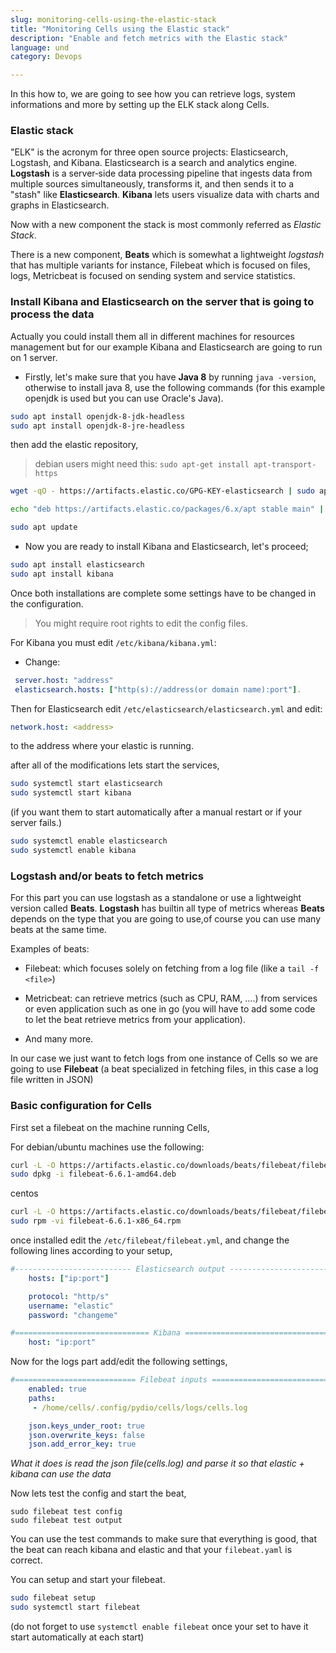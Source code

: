 ```yaml
---
slug: monitoring-cells-using-the-elastic-stack
title: "Monitoring Cells using the Elastic stack"
description: "Enable and fetch metrics with the Elastic stack"
language: und
category: Devops

---
```

In this how to, we are going to see how you can retrieve logs, system informations and more by setting up the ELK stack along Cells.

### Elastic stack

"ELK" is the acronym for three open source projects: Elasticsearch, Logstash, and Kibana. Elasticsearch is a search and analytics engine. **Logstash** is a server‑side data processing pipeline that ingests data from multiple sources simultaneously, transforms it, and then sends it to a "stash" like **Elasticsearch**. **Kibana** lets users visualize data with charts and graphs in Elasticsearch.

Now with a new component the stack is most commonly referred as _Elastic Stack_.

There is a new component, **Beats** which is somewhat a lightweight _logstash_ that has multiple variants for instance, Filebeat which is focused on files, logs, Metricbeat is focused on sending system and service statistics.

### Install Kibana and Elasticsearch on the server that is going to process the data

Actually you could install them all in different machines for resources management but for our example Kibana and Elasticsearch are going to run on 1 server.

* Firstly, let's make sure that you have **Java 8** by running `java -version`, otherwise to install java 8, use the following commands (for this example openjdk is used but you can use Oracle's Java).

```bash
sudo apt install openjdk-8-jdk-headless
sudo apt install openjdk-8-jre-headless
```

then add the elastic repository,

>debian users might need this: `sudo apt-get install apt-transport-https`

```bash
wget -qO - https://artifacts.elastic.co/GPG-KEY-elasticsearch | sudo apt-key add -

echo "deb https://artifacts.elastic.co/packages/6.x/apt stable main" | sudo tee -a /etc/apt/sources.list.d/elastic-6.x.list

sudo apt update
```

* Now you are ready to install Kibana and Elasticsearch, let's proceed;

```bash
sudo apt install elasticsearch
sudo apt install kibana
```

Once both installations are complete some settings have to be changed in the configuration.

> You might require root rights to edit the config files.

For Kibana you must edit `/etc/kibana/kibana.yml`:

* Change:

```yaml
 server.host: "address"
 elasticsearch.hosts: ["http(s)://address(or domain name):port"].
```

Then for Elasticsearch edit `/etc/elasticsearch/elasticsearch.yml` and edit:

```yaml
network.host: <address>
```

to the address where your elastic is running.

after all of the modifications lets start the services,

```bash
sudo systemctl start elasticsearch
sudo systemctl start kibana
```

(if you want them to start automatically after a manual restart or if your server fails.)

```bash
sudo systemctl enable elasticsearch
sudo systemctl enable kibana
```

### Logstash and/or beats to fetch metrics

For this part you can use logstash as a standalone or use a lightweight version called **Beats**.
**Logstash** has builtin all type of metrics whereas **Beats** depends on the type that you are going to use,of course you can use many beats at the same time.

Examples of beats:

* Filebeat: which focuses solely on fetching from a log file (like a `tail -f <file>`)

* Metricbeat: can retrieve metrics (such as CPU, RAM, ....) from services or even application such as one in go (you will have to add some code to let the beat retrieve metrics from your application).

* And many more.

In our case we just want to fetch logs from one instance of Cells so we are going to use **Filebeat** (a beat specialized in fetching files, in this case a log file written in JSON)

### Basic configuration for Cells

First set a filebeat on the machine running Cells,

For debian/ubuntu machines use the following:

```bash
curl -L -O https://artifacts.elastic.co/downloads/beats/filebeat/filebeat-6.6.1-amd64.deb
sudo dpkg -i filebeat-6.6.1-amd64.deb
```

centos

```bash
curl -L -O https://artifacts.elastic.co/downloads/beats/filebeat/filebeat-6.6.1-x86_64.rpm
sudo rpm -vi filebeat-6.6.1-x86_64.rpm
```

once installed edit the `/etc/filebeat/filebeat.yml`, and change the following lines according to your setup,

```yaml
#-------------------------- Elasticsearch output ------------------------------
    hosts: ["ip:port"]

    protocol: "http/s"
    username: "elastic"
    password: "changeme"

#============================== Kibana =====================================
    host: "ip:port"
```

Now for the logs part add/edit the following settings,

```yaml
#=========================== Filebeat inputs =============================
    enabled: true
    paths:
     - /home/cells/.config/pydio/cells/logs/cells.log

    json.keys_under_root: true
    json.overwrite_keys: false
    json.add_error_key: true
```

_What it does is read the json file(cells.log) and parse it so that elastic + kibana can use the data_

Now lets test the config and start the beat,

```
sudo filebeat test config
sudo filebeat test output
```

You can use the test commands to make sure that everything is good, that the beat can reach kibana and elastic and that your `filebeat.yaml` is correct.


You can setup and start your filebeat.

```bash
sudo filebeat setup
sudo systemctl start filebeat
```

(do not forget to use `systemctl enable filebeat` once your set to have it start automatically at each start)